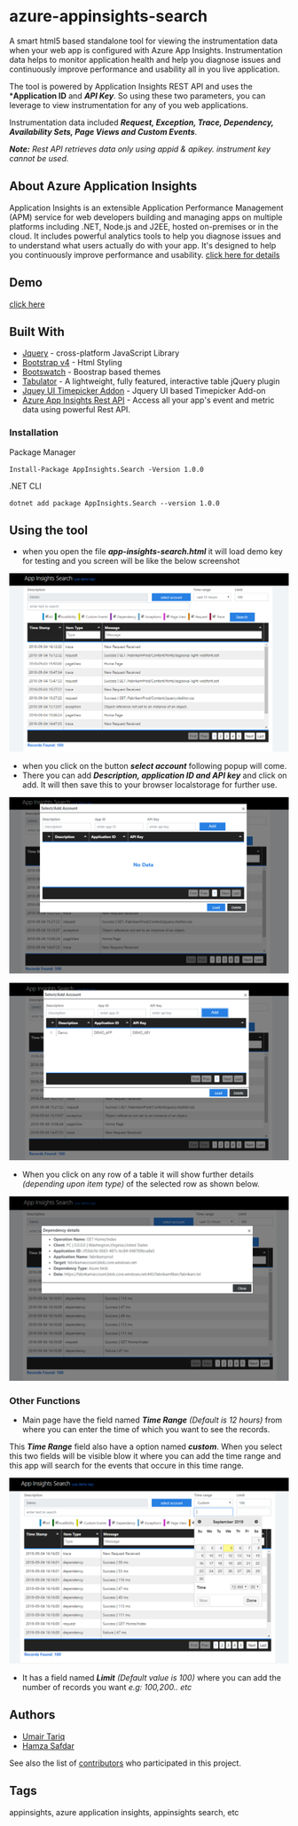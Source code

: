 # azure-appinsights-search

A smart html5 based standalone tool for viewing the instrumentation data when your web app is configured with Azure App Insights. Instrumentation data helps to monitor application health and help you diagnose issues and continuously improve performance and usability all in you live application.

The tool is powered by Application Insights REST API and uses the ***Application ID** and ***API Key***. So using these two parameters, you can leverage to view instrumentation for any of you web applications.

Instrumentation data included ***Request, Exception, Trace, Dependency, Availability Sets, Page Views and Custom Events***.

***Note:** Rest API retrieves data only using appid & apikey. instrument key cannot be used.*

## About Azure Application Insights

Application Insights is an extensible Application Performance Management (APM) service for web developers building and managing apps on multiple platforms including .NET, Node.js and J2EE, hosted on-premises or in the cloud. It includes powerful analytics tools to help you diagnose issues and to understand what users actually do with your app. It's designed to help you continuously improve performance and usability. [click here for details](https://azure.microsoft.com/en-us/services/application-insights/)

## Demo 

[click here](http://appinsightssearch.scm.azurewebsites.net)

## Built With

* [Jquery](https://jquery.com/) - cross-platform JavaScript Library 
* [Bootstrap v4](https://getbootstrap.com/) - Html Styling
* [Bootswatch](https://bootswatch.com/) - Boostrap based themes
* [Tabulator](http://tabulator.info/) - A lightweight, fully featured, interactive table jQuery plugin
* [Jquey UI Timepicker Addon](http://trentrichardson.com/examples/timepicker/) - Jquery UI based Timepicker Add-on 
* [Azure App Insights Rest API](https://dev.applicationinsights.io/) - Access all your app's event and metric data using powerful Rest API.

### Installation

Package Manager
```
Install-Package AppInsights.Search -Version 1.0.0
```
.NET CLI
```
dotnet add package AppInsights.Search --version 1.0.0	
```

## Using the tool
* when you open the file ***app-insights-search.html*** it will load demo key for testing and you screen will be like the below screenshot

![](images/image1.PNG)

* when you click on the button ***select account*** following popup will come.
* There you can add ***Description, application ID and API key*** and click on add. It will then save this to your browser localstorage for further use.

![](images/image2.PNG)


![](images/image3.PNG)

* When you click on any row of a table it will show further details *(depending upon item type)* of the selected row as shown below.

![](images/image5.PNG)

### Other Functions

* Main page have the field named ***Time Range*** *(Default is 12 hours)* from where you can enter the time of which you want to see the records.

This ***Time Range*** field also have a option named ***custom***. When you select this two fields will be visible blow it where you can add the time range and this app will search for the events that occure in this time range.

![](images/image6.PNG)

* It has a field named ***Limit*** *(Default value is 100)* where you can add the number of records you want *e.g: 100,200.. etc*


## Authors

* [Umair Tariq](https://github.com/umairtarik) 
* [Hamza Safdar](https://github.com/hamzasafdar01)

See also the list of [contributors](https://github.com/umairtarik/azure-appinsights-search/contributors) who participated in this project.

## Tags

appinsights, azure application insights, appinsights search, etc



